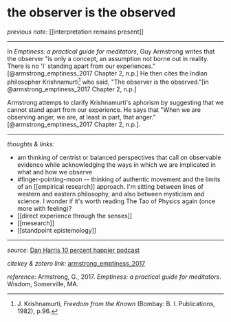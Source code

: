 # the observer is the observed

_previous note:_ [[interpretation remains present]]

---

In _Emptiness: a practical guide for meditators_, Guy Armstrong writes that the observer "is only a concept, an assumption not borne out in reality. There is no 'I' standing apart from our experiences."[@armstrong_emptiness_2017 Chapter 2, n.p.] He then cites the Indian philosopher Krishnamurti[^1] who said, "The observer is the observed."[in @armstrong_emptiness_2017 Chapter 2, n.p.]

Armstrong attemps to clarify Krishnamurti's aphorism by suggesting that we cannot stand apart from our experience. He says that "When we are observing anger, we are, at least in part, that anger."[@armstrong_emptiness_2017 Chapter 2, n.p.]. 


[^1]: J. Krishnamurti, _Freedom from the Known_ (Bombay: B. I. Publications, 1982), p.96.


---

_thoughts & links:_

- am thinking of centrist or balanced perspectives that call on observable evidence while acknowledging the ways in which we are implicated in what and how we observe
- #finger-pointing-moon -- thinking of authentic movement and the limits of an [[empirical research]] approach. I'm sitting between lines of western and eastern philosophy, and also between mysticism and science. I wonder if it's worth reading The Tao of Physics again (once more with feeling)?
- [[direct experience through the senses]]
- [[mesearch]]
- [[standpoint epistemology]]


---

_source:_ [Dan Harris 10 percent happier podcast](https://www.tenpercent.com/podcast/)

_citekey & zotero link:_ [armstrong_emptiness_2017](zotero://select/items/1_6AZ77Y5N)

_reference:_ Armstrong, G., 2017. _Emptiness: a practical guide for meditators_. Wisdom, Somerville, MA.

